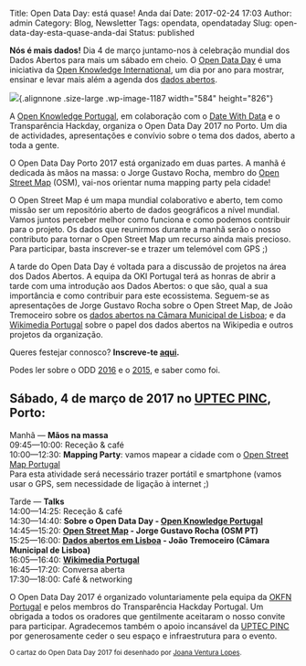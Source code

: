 Title: Open Data Day: está quase! Anda daí
Date: 2017-02-24 17:03
Author: admin
Category: Blog, Newsletter
Tags: opendata, opendataday
Slug: open-data-day-esta-quase-anda-dai
Status: published

**Nós é mais dados!** Dia 4 de março juntamo-nos à celebração mundial dos Dados Abertos para mais um sábado em cheio. O [Open Data Day](http://opendataday.org/) é uma iniciativa da [Open Knowledge International](http://okfn.org/), um dia por ano para mostrar, ensinar e levar mais além a agenda dos [dados abertos](https://pt.wikipedia.org/wiki/Dados_abertos).

![](http://www.transparenciahackday.org/wp-content/uploads/2017/02/cartaz-odd2017-724x1024.jpg){.alignnone .size-large .wp-image-1187 width="584" height="826"}

A [Open Knowledge Portugal](http://opendataday.org/), em colaboração com o [Date With Data](http://datewithdata.pt/) e o Transparência Hackday, organiza o Open Data Day 2017 no Porto. Um dia de actividades, apresentações e convívio sobre o tema dos dados, aberto a toda a gente.

O Open Data Day Porto 2017 está organizado em duas partes. A manhã é dedicada às mãos na massa: o Jorge Gustavo Rocha, membro do [Open Street Map](https://www.openstreetmap.org/) (OSM), vai-nos orientar numa mapping party pela cidade!

O Open Street Map é um mapa mundial colaborativo e aberto, tem como missão ser um repositório aberto de dados geográficos a nível mundial. Vamos juntos perceber melhor como funciona e como podemos contribuir para o projeto. Os dados que reunirmos durante a manhã serão o nosso contributo para tornar o Open Street Map um recurso ainda mais precioso. Para participar, basta inscrever-se e trazer um telemóvel com GPS ;)

A tarde do Open Data Day é voltada para a discussão de projetos na área dos Dados Abertos. A equipa da OKI Portugal terá as honras de abrir a tarde com uma introdução aos Dados Abertos: o que são, qual a sua importância e como contribuir para este ecossistema. Seguem-se as apresentações de Jorge Gustavo Rocha sobre o Open Street Map, de João Tremoceiro sobre os [dados abertos na Câmara Municipal de Lisboa](http://dadosabertos.cm-lisboa.pt/); e da [Wikimedia Portugal](http://wikimedia.pt/Wikimedia_Portugal) sobre o papel dos dados abertos na Wikipedia e outros projetos da organização.

Queres festejar connosco? **Inscreve-te [aqui](https://www.eventbrite.com/e/open-data-day-porto-tickets-15237985224).**

Podes ler sobre o ODD [2016](http://www.transparenciahackday.org/2016/03/open-data-day-portugal-2016) e o [2015](http://www.transparenciahackday.org/2015/03/open-data-day-2015-o-rescaldo), e saber como foi.

Sábado, 4 de março de 2017 no [UPTEC PINC](http://www.openstreetmap.org/?mlat=41.15137&mlon=-8.61555#map=19/41.15138/-8.61555), Porto:
--------------------------------------------------------------------------------------------------------------------------------------

Manhã — **Mãos na massa**  
09:45—10:00: Receção & café  
10:00—12:30: **Mapping Party**: vamos mapear a cidade com o [Open Street Map Portugal](http://openstreetmap.pt/)  
Para esta atividade será necessário trazer portátil e smartphone (vamos usar o GPS, sem necessidade de ligação à internet ;)

Tarde — **Talks**  
14:00—14:25: Receção & café  
14:30—14:40: **Sobre o Open Data Day - [Open Knowledge Portugal](https://okfn.org/network/portugal/)**  
14:45—15:20: **[Open Street Map](https://www.openstreetmap.org/) - Jorge Gustavo Rocha (OSM PT)**  
15:25—16:00: **[Dados abertos em Lisboa](http://dadosabertos.cm-lisboa.pt/) - João Tremoceiro (Câmara Municipal de Lisboa)**  
16:05—16:40: **[Wikimedia Portugal](http://wikimedia.pt/Wikimedia_Portugal)**  
16:45—17:20: Conversa aberta  
17:30—18:00: Café & networking

O Open Data Day 2017 é organizado voluntariamente pela equipa da [OKFN Portugal](https://okfn.org/network/portugal/) e pelos membros do Transparência Hackday Portugal. Um obrigada a todos os oradores que gentilmente aceitaram o nosso convite para participar. Agradecemos também o apoio incansável da [UPTEC PINC](http://uptec.up.pt/uptec/polo-das-industrias-criativas) por generosamente ceder o seu espaço e infraestrutura para o evento.

<small>O cartaz do Open Data Day 2017 foi desenhado por [Joana Ventura Lopes](https://www.behance.net/joanavl).</small>
